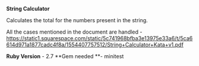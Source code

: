 **String Calculator**

Calculates the total for the numbers present in the string.

All the cases mentioned in the document are handled - https://static1.squarespace.com/static/5c741968bfba3e13975e33a6/t/5ca6614d971a1877cadc4f8a/1554407757512/String+Calculator+Kata+v1.pdf

**Ruby Version** - 2.7
**Gem needed **- minitest
